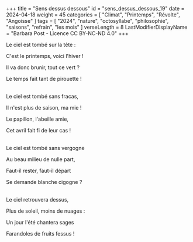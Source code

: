 +++
title = "Sens dessus dessous"
id = "sens_dessus_dessous_19"
date = 2024-04-18
weight = 45
categories = [ "Climat", "Printemps", "Révolte", "Angoisse" ]
tags = [
  "2024",
  "nature",
  "octosyllabe",
  "philosophie",
  "saisons",
  "refrain",
  "les mois"
]
verseLength = 8
LastModifierDisplayName = "Barbara Post - Licence CC BY-NC-ND 4.0"
+++

Le ciel est tombé sur la tête :

C'est le printemps, voici l'hiver !

Il va donc brunir, tout ce vert ?

Le temps fait tant de pirouette !

 \
Le ciel est tombé sans fracas,

Il n'est plus de saison, ma mie !

Le papillon, l'abeille amie,

Cet avril fait fi de leur cas !

 \
Le ciel est tombé sans vergogne

Au beau milieu de nulle part,

Faut-il rester, faut-il départ

Se demande blanche cigogne ?

 \
Le ciel retrouvera dessus,

Plus de soleil, moins de nuages :

Un jour l'été chantera sages

Farandoles de fruits fessus !
